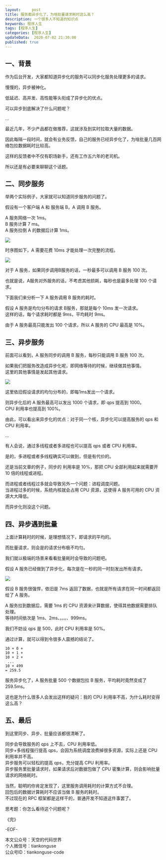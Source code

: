 ```yaml
---   
layout:     post  
title: 服务都异步化了，为啥批量请求耗时这么高？  
description: 一个很多人不知道的知识点  
keywords: 程序人生  
tags: [程序人生]    
categories: [程序人生]  
updateData:  2020-07-02 21:30:00  
published: true  
---  
```



## 一、背景  


作为后台开发，大家都知道异步化的服务可以同步化服务处理更多的请求。  


慢慢的，异步被神化。  


低延迟、高并发、高性能等头衔成了异步化的优点。  


可以异步到底解决了什么问题呢？  


...  


最近几年，不少产品都在做推荐，这就涉及到实时拉取大量的数据。  


因此每隔一段时间，就会有业务反馈，自己的服务已经异步化了，为啥批量几百网络包拉数据耗时比较高。 


这样的反馈者中不仅有职场新手，还有工作五六年的老司机。  


所以还是有必要来聊聊这个话题。  


## 二、同步服务  


举两个实际例子，大家就可以知道同步服务的问题了。  


假设有一个客户端 A 和 服务端 B，A 调用 B 服务。  


A 服务网络一次 1ms。  
B 服务计算 7 ms。  
A 服务拉倒 A 的数据后计算 1ms。  


![](https://res2020.tiankonguse.com/images/2020/07/02/001.png)  


时序图如下，A 需要花费 10ms 才能处理一次完整的流程。  


![](https://res2020.tiankonguse.com/images/2020/07/02/002.png)  


对于 A 服务，如果同步调用B服务的话，一秒最多可以调用 B 服务 100 次。  


也就是说，A服务对外服务的话，不考虑其他损耗，每秒也是最多处理 100 个请求。  


下面我们来分析一下 A 服务调用 B 服务的耗时。  


假设 A 服务是均匀分布的请求 B服务，那就是每个 10ms 发一次请求。  
这样的话，每个请求耗时都是 9ms，平均耗时 9ms。  


由于 A 服务最高只能发出 100 个请求，所以 A 服务的 CPU 最高是 10%。  


## 三、异步服务  


前面可以看到，A 服务同步的调用 B 服务，每秒只能调用 B 服务 100 次。  


如果我们把服务改造成异步化呢，即网络等待的时候，继续做其他事情。  
这里的其他事情是发起其他请求。  


![](https://res2020.tiankonguse.com/images/2020/07/02/003.png)  


这里依旧假设请求的均匀分布的，即每1ms发出一个请求。  


则异步化后的 A 服务最高可以发出 1000 个请求，即 qps 提高到 1000。  
CPU 利用率也提高到 100%。  


由此，可以看出来异步化的优点：对于同一个核，异步化可以提高服务的 qps 和 CPU 利用率。  


...  


有人会说，通过多线程或者多进程也可以提高 qps 或者 CPU 利用率。  


是的，多进程或者多线程确实可以做到，但是有代价的。  


还是当前文章的例子，同步的 利用率是 10%，那把 CPU 全部利用起来就需要开 10 倍的线程或进程。  


而进程或者线程过多就会导致另外一个问题：进程调度问题。  
当进程过多的时候，系统内核就会占用 CPU 资源，这使得 A 服务可用的 CPU 资源大大降低。  


而异步化则没这个问题。  


## 四、异步遇到批量  


上面计算耗时的时候，是理想情况下，即请求的平均的。  


而批量请求，则会是的请求分布极不均匀。  


我们就以极端的场景来看看批量耗时会导致的问题吧。  


假设 A 服务已经做到了异步化，每次是在一秒的同一时刻发出所有请求。  


![](https://res2020.tiankonguse.com/images/2020/07/02/004.png)  


假设 B 服务很强悍，依旧是 7ms 返回了数据，也就是所有请求在同一时间都返回给了 A 服务。  


A 服务拉到数据后，需要 1ms 的 CPU 资源来计算数据，使得其他数据需要排队处理。  
等待时间依次是 1ms、2ms、。。。、999ms。  


我们不妨设 qps 是 500，此时 CPU 利用率是 50%。  


通过计算，就可以得到令很多人震撼的结论了。  


```
10 + 0 + 
10 + 1 + 
10 + 2 +
 ... 
10 + 499
= 259.5
```


服务异步化了，A 服务批量 500 个数据包拉 B 服务，平均耗时竟然变成了 259.5ms。  


这也是为什么很多人会发出这样的疑问：我的 CPU 利用率不高，为什么耗时变得这么高？  


## 五、最后  


到这里同步、异步、批量应该都很清晰了。  


同步会导致服务的 qps 上不去，CPU 利用率低。  
同步+多线程强行提高 qps，会因为系统调度浪费掉很多资源，实际上还是 CPU 利用率并不高。  
异步服务可以轻松的提高 qps，充分提高 CPU 利用率。  
异步服务里批量请求时，如果请求后对数据包做了 CPU 密集计算，则会影响批量请求的网络耗时。  


当然，聪明的你肯定发现了，这里服务调用耗时的计算方式不合理。  
回包后的数据计算耗时不应该当做 B 服务的耗时。  
不过现在的 RPC 框架都是这样干的，普通开发不知道这件事罢了。  


思考题：你怎么看待这个问题呢？  



《完》  


-EOF-  



本文公众号：天空的代码世界  
个人微信号：tiankonguse  
公众号ID：tiankonguse-code  
  

